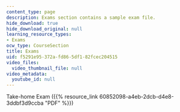 ```yaml
---
content_type: page
description: Exams section contains a sample exam file.
hide_download: true
hide_download_original: null
learning_resource_types:
- Exams
ocw_type: CourseSection
title: Exams
uid: f5291e95-372a-fd86-5df1-82fcec204515
video_files:
  video_thumbnail_file: null
video_metadata:
  youtube_id: null
---
```


Take-home Exam ({{% resource_link 60852098-a4eb-2dcb-d4e8-3ddbf3d9ccba "PDF" %}})